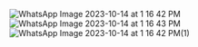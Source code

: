![WhatsApp Image 2023-10-14 at 1 16 42 PM](https://github.com/shakilkhansk/Flutter_01/assets/20550689/bd49857d-57ac-4453-8e39-49e594c28834)
![WhatsApp Image 2023-10-14 at 1 16 43 PM](https://github.com/shakilkhansk/Flutter_01/assets/20550689/3d0c63e8-5f03-4df0-8d30-a28f6b906f85)
![WhatsApp Image 2023-10-14 at 1 16 42 PM(1)](https://github.com/shakilkhansk/Flutter_01/assets/20550689/fac870c5-ff99-4e94-9b96-88076cd08273)
